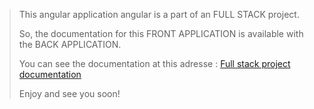 >This angular application angular is a part of an FULL STACK project.
>
> So, the documentation for this FRONT APPLICATION is available with the BACK APPLICATION.
> 
> You can see the documentation at this adresse :
> [Full stack project documentation](https://github.com/noelmaurice/full_stack_jee_spring_security_jwt/blob/master/README.md)
> 
> Enjoy and see you soon!
> 
